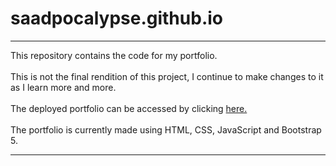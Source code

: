 # saadpocalypse.github.io

<hr>

This repository contains the code for my portfolio.<br><br>
This is not the final rendition of this project, I continue to make changes to it as I learn more and more. <br><br>
The deployed portfolio can be accessed by clicking [here.](https://saadpocalypse.github.io) <br><br>
The portfolio is currently made using HTML, CSS, JavaScript and Bootstrap 5.

<hr>
